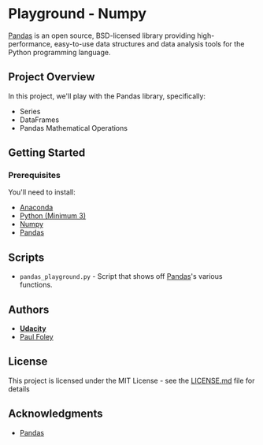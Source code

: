 # Playground - Numpy

[Pandas](http://pandas.pydata.org/) is an open source, BSD-licensed library providing high-performance, easy-to-use data structures and data analysis tools for the Python programming language.


## Project Overview

In this project, we'll play with the Pandas library, specifically:

* Series
* DataFrames
* Pandas Mathematical Operations


## Getting Started

### Prerequisites

You'll need to install:

* [Anaconda](https://www.continuum.io/downloads)
* [Python (Minimum 3)](https://www.continuum.io/blog/developer-blog/python-3-support-anaconda)
* [Numpy](http://www.numpy.org/)
* [Pandas](http://pandas.pydata.org/)


## Scripts

* `pandas_playground.py` - Script that shows off [Pandas](http://pandas.pydata.org/)'s various functions.


## Authors

* **[Udacity](https://www.udacity.com/)**
* [Paul Foley](https://github.com/paulfoley)


## License

This project is licensed under the MIT License - see the [LICENSE.md](LICENSE.md) file for details


## Acknowledgments

* [Pandas](http://pandas.pydata.org/)
